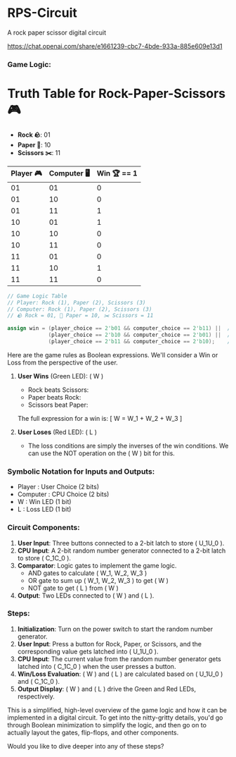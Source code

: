 # RPS-Circuit
A rock paper scissor digital circuit

https://chat.openai.com/share/e1661239-cbc7-4bde-933a-885e609e13d1

### Game Logic:
# Truth Table for Rock-Paper-Scissors 🎮
- **Rock 🪨**: 01
- **Paper 📄**: 10
- **Scissors ✂️**: 11

| Player 🎮 | Computer 🖥️| Win 🏆 == 1|
|-----------|-------------|-----------|
|    01     |     01      |     0     |
|    01     |     10      |     0     |
|    01     |     11      |     1     |
|    10     |     01      |     1     |
|    10     |     10      |     0     |
|    10     |     11      |     0     |
|    11     |     01      |     0     |
|    11     |     10      |     1     |
|    11     |     11      |     0     |

```Verilog
// Game Logic Table
// Player: Rock (1), Paper (2), Scissors (3)
// Computer: Rock (1), Paper (2), Scissors (3)
// 🪨 Rock = 01, 📄 Paper = 10, ✂️ Scissors = 11

assign win = (player_choice == 2'b01 && computer_choice == 2'b11) ||  // Rock beats Scissors
             (player_choice == 2'b10 && computer_choice == 2'b01) ||  // Paper beats Rock
             (player_choice == 2'b11 && computer_choice == 2'b10);    // Scissors beats Paper
```

Here are the game rules as Boolean expressions. We'll consider a Win or Loss from the perspective of the user.

1. **User Wins** (Green LED): \( W \)
    - Rock beats Scissors: 
    - Paper beats Rock:
    - Scissors beat Paper:

    The full expression for a win is:
    \[ W = W_1 + W_2 + W_3 \]

2. **User Loses** (Red LED): \( L \)
    - The loss conditions are simply the inverses of the win conditions. We can use the NOT operation on the \( W \) bit for this.

### Symbolic Notation for Inputs and Outputs:

- Player : User Choice (2 bits)
- Computer : CPU Choice (2 bits)
- W : Win LED (1 bit)
- L : Loss LED (1 bit)

### Circuit Components:

1. **User Input**: Three buttons connected to a 2-bit latch to store \( U_1U_0 \).
2. **CPU Input**: A 2-bit random number generator connected to a 2-bit latch to store \( C_1C_0 \).
3. **Comparator**: Logic gates to implement the game logic. 
    - AND gates to calculate \( W_1, W_2, W_3 \)
    - OR gate to sum up \( W_1, W_2, W_3 \) to get \( W \)
    - NOT gate to get \( L \) from \( W \)
4. **Output**: Two LEDs connected to \( W \) and \( L \).


### Steps:

1. **Initialization**: Turn on the power switch to start the random number generator.
2. **User Input**: Press a button for Rock, Paper, or Scissors, and the corresponding value gets latched into \( U_1U_0 \).
3. **CPU Input**: The current value from the random number generator gets latched into \( C_1C_0 \) when the user presses a button.
4. **Win/Loss Evaluation**: \( W \) and \( L \) are calculated based on \( U_1U_0 \) and \( C_1C_0 \).
5. **Output Display**: \( W \) and \( L \) drive the Green and Red LEDs, respectively.

This is a simplified, high-level overview of the game logic and how it can be implemented in a digital circuit. To get into the nitty-gritty details, you'd go through Boolean minimization to simplify the logic, and then go on to actually layout the gates, flip-flops, and other components.

Would you like to dive deeper into any of these steps?